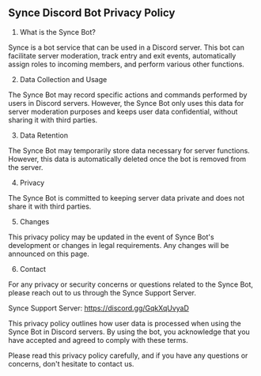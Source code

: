 ## Synce Discord Bot Privacy Policy

1. What is the Synce Bot?

Synce is a bot service that can be used in a Discord server. This bot can facilitate server moderation, track entry and exit events, automatically assign roles to incoming members, and perform various other functions.

2. Data Collection and Usage

The Synce Bot may record specific actions and commands performed by users in Discord servers. However, the Synce Bot only uses this data for server moderation purposes and keeps user data confidential, without sharing it with third parties.

3. Data Retention

The Synce Bot may temporarily store data necessary for server functions. However, this data is automatically deleted once the bot is removed from the server.

4. Privacy

The Synce Bot is committed to keeping server data private and does not share it with third parties.

5. Changes

This privacy policy may be updated in the event of Synce Bot's development or changes in legal requirements. Any changes will be announced on this page.

6. Contact

For any privacy or security concerns or questions related to the Synce Bot, please reach out to us through the Synce Support Server.

Synce Support Server: https://discord.gg/GqkXqUvyaD

This privacy policy outlines how user data is processed when using the Synce Bot in Discord servers. By using the bot, you acknowledge that you have accepted and agreed to comply with these terms.

Please read this privacy policy carefully, and if you have any questions or concerns, don't hesitate to contact us.
